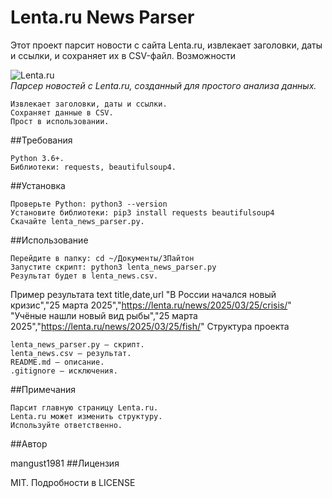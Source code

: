 # Lenta.ru News Parser

Этот проект парсит новости с сайта Lenta.ru, извлекает заголовки, даты и ссылки, и сохраняет их в CSV-файл.
Возможности

![Lenta.ru](https://lenta.ru/favicon.ico)  
*Парсер новостей с Lenta.ru, созданный для простого анализа данных.*

    Извлекает заголовки, даты и ссылки.
    Сохраняет данные в CSV.
    Прост в использовании.

##Требования

    Python 3.6+.
    Библиотеки: requests, beautifulsoup4.

##Установка

    Проверьте Python: python3 --version
    Установите библиотеки: pip3 install requests beautifulsoup4
    Скачайте lenta_news_parser.py.

##Использование

    Перейдите в папку: cd ~/Документы/3Пайтон
    Запустите скрипт: python3 lenta_news_parser.py
    Результат будет в lenta_news.csv.

Пример результата
text
title,date,url
"В России начался новый кризис","25 марта 2025","https://lenta.ru/news/2025/03/25/crisis/"
"Учёные нашли новый вид рыбы","25 марта 2025","https://lenta.ru/news/2025/03/25/fish/"
Структура проекта

    lenta_news_parser.py — скрипт.
    lenta_news.csv — результат.
    README.md — описание.
    .gitignore — исключения.

##Примечания

    Парсит главную страницу Lenta.ru.
    Lenta.ru может изменить структуру.
    Используйте ответственно.

##Автор

mangust1981
##Лицензия

MIT. Подробности в LICENSE
